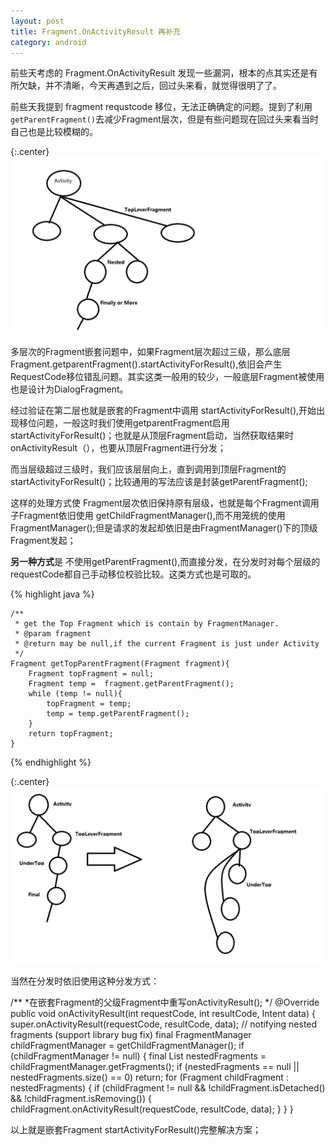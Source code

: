 ```yaml
---
layout: post
title: Fragment.OnActivityResult 再补充
category: android
---
```


前些天考虑的 Fragment.OnActivityResult 发现一些漏洞，根本的点其实还是有所欠缺，并不清晰，今天再遇到之后，回过头来看，就觉得很明了了。

前些天我提到 fragment requstcode 移位，无法正确确定的问题。提到了利用`getParentFragment()`去减少Fragment层次，但是有些问题现在回过头来看当时自己也是比较模糊的。


{:.center}
![nestedmore4](\assets\img\20151218\levermore4.png)

多层次的Fragment嵌套问题中，如果Fragment层次超过三级，那么底层Fragment.getparentFragment().startActivityForResult(),依旧会产生RequestCode移位错乱问题。其实这类一般用的较少，一般底层Fragment被使用也是设计为DialogFragment。

经过验证在第二层也就是嵌套的Fragment中调用 startActivityForResult(),开始出现移位问题，一般这时我们使用getparentFragment启用startActivityForResult()；也就是从顶层Fragment启动，当然获取结果时onActivityResult（），也要从顶层Fragment进行分发；

而当层级超过三级时，我们应该层层向上，直到调用到顶层Fragment的startActivityForResult()；比较通用的写法应该是封装getParentFragment();

这样的处理方式使 Fragment层次依旧保持原有层级，也就是每个Fragment调用子Fragment依旧使用 getChildFragmentManager(),而不用笼统的使用FragmentManager();但是请求的发起却依旧是由FragmentManager()下的顶级Fragment发起；

**另一种方式**是 不使用getParentFragment(),而直接分发，在分发时对每个层级的requestCode都自己手动移位校验比较。这类方式也是可取的。


{% highlight java %}

    /**
     * get the Top Fragment which is contain by FragmentManager.
     * @param fragment
     * @return may be null,if the current Fragment is just under Activity
     */
    Fragment getTopParentFragment(Fragment fragment){
        Fragment topFragment = null;
        Fragment temp =  fragment.getParentFragment();
        while (temp != null){
            topFragment = temp;
            temp = temp.getParentFragment();
        }
        return topFragment;
    }

{% endhighlight %}



{:.center}
![leverchange](\assets\img\20151218\leverchange.png)


当然在分发时依旧使用这种分发方式：

/**
    *在嵌套Fragment的父级Fragment中重写onActivityResult();
    */
@Override 
public void onActivityResult(int requestCode, int resultCode, Intent data) {
    super.onActivityResult(requestCode, resultCode, data);
    // notifying nested fragments (support library bug fix) 
    final FragmentManager childFragmentManager = getChildFragmentManager(); 
    if (childFragmentManager != null) { 
        final List<Fragment> nestedFragments = childFragmentManager.getFragments();
        if (nestedFragments == null || nestedFragments.size() == 0) return; 
        for (Fragment childFragment : nestedFragments) { 
            if (childFragment != null && !childFragment.isDetached() && !childFragment.isRemoving()) { 
                childFragment.onActivityResult(requestCode, resultCode, data);
            } 
        } 
    }



以上就是嵌套Fragment startActivityForResult()完整解决方案；